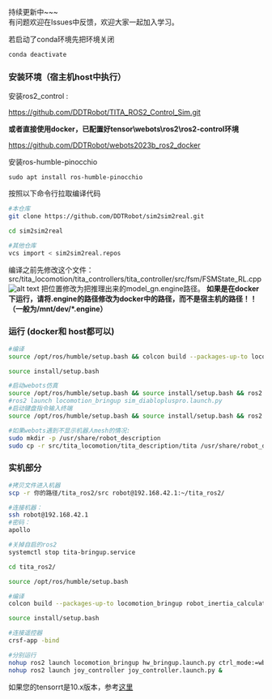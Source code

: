 <!--
 * @Author: hilab-workshop-ldc 2482812356@qq.com
 * @Date: 2025-05-17 18:19:28
 * @LastEditors: hilab-workshop-ldc 2482812356@qq.com
 * @LastEditTime: 2025-06-09 16:16:13
 * @FilePath: /tita_rl_sim2sim2real/ReadMe.md
 * @Description: 这是默认设置,请设置`customMade`, 打开koroFileHeader查看配置 进行设置: https://github.com/OBKoro1/koro1FileHeader/wiki/%E9%85%8D%E7%BD%AE
-->
持续更新中~~~  
有问题欢迎在Issues中反馈，欢迎大家一起加入学习。


若启动了conda环境先把环境关闭

```bash 
conda deactivate
```


### 安装环境（宿主机host中执行）

安装ros2_control :

https://github.com/DDTRobot/TITA_ROS2_Control_Sim.git

**或者直接使用docker，已配置好tensor\webots\ros2\ros2-control环境**

https://github.com/DDTRobot/webots2023b_ros2_docker

安装ros-humble-pinocchio
```
sudo apt install ros-humble-pinocchio
```

按照以下命令行拉取编译代码  

```bash 
#本仓库
git clone https://github.com/DDTRobot/sim2sim2real.git

cd sim2sim2real

#其他仓库
vcs import < sim2sim2real.repos
```

编译之前先修改这个文件：src/tita_locomotion/tita_controllers/tita_controller/src/fsm/FSMState_RL.cpp
![alt text](/pictures/image.png)
把位置修改为把推理出来的model_gn.engine路径。 **如果是在docker下运行，请将.engine的路径修改为docker中的路径，而不是宿主机的路径！！（一般为/mnt/dev/*.engine）**


### 运行 (docker和 host都可以)

```bash
#编译
source /opt/ros/humble/setup.bash && colcon build --packages-up-to locomotion_bringup webots_bridge gazebo_bridge robot_inertia_calculator template_ros2_controller tita_controller joy_controller keyboard_controller

source install/setup.bash 

#启动webots仿真
source /opt/ros/humble/setup.bash && source install/setup.bash && ros2 launch locomotion_bringup sim_bringup.launch.py
#ros2 launch locomotion_bringup sim_diablopluspro.launch.py
#启动键盘指令输入终端
source /opt/ros/humble/setup.bash && source install/setup.bash && ros2 run keyboard_controller keyboard_controller_node --ros-args -r __ns:=/tita

#如果webots遇到不显示机器人mesh的情况:
sudo mkdir -p /usr/share/robot_description
sudo cp -r src/tita_locomotion/tita_description/tita /usr/share/robot_description/

```

### 实机部分

```bash 
#拷贝文件进入机器
scp -r 你的路径/tita_ros2/src robot@192.168.42.1:~/tita_ros2/

#连接机器：
ssh robot@192.168.42.1
#密码：
apollo

#关掉自启的ros2
systemctl stop tita-bringup.service

cd tita_ros2/

source /opt/ros/humble/setup.bash

#编译
colcon build --packages-up-to locomotion_bringup robot_inertia_calculator template_ros2_controller tita_controller joy_controller keyboard_controller hw_broadcaster

source install/setup.bash 

#连接遥控器
crsf-app -bind

#分别运行
nohup ros2 launch locomotion_bringup hw_bringup.launch.py ctrl_mode:=wbc &
nohup ros2 launch joy_controller joy_controller.launch.py &
```

如果您的tensorrt是10.x版本，参考[这里](https://github.com/DDTRobot/tita_rl_sim2sim2real/issues/1)
